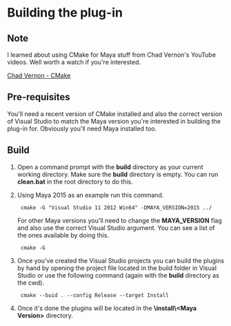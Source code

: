 # Building the plug-in

## Note

I learned about using CMake for Maya stuff from Chad Vernon's YouTube videos. Well worth a watch if you're interested.

[Chad Vernon - CMake](https://www.youtube.com/watch?v=2mUOt_F2ywo&list=PL_RMNSHxKvdUFTdl12WumiqnNWLn4LDQj)

## Pre-requisites

You'll need a recent version of CMake installed and also the correct version of Visual Studio to match the Maya version you're interested in building the plug-in for. Obviously you'll need Maya installed too.

## Build

1. Open a command prompt with the __build__ directory as your current working directory. Make sure the __build__ directory is empty. You can run __clean.bat__ in the root directory to do this.
2. Using Maya 2015 as an example run this command.

        cmake -G "Visual Studio 11 2012 Win64" -DMAYA_VERSION=2015 ../

    For other Maya versions you'll need to change the __MAYA_VERSION__ flag and also use the correct Visual Studio argument. You can see a list of the ones available by doing this.

        cmake -G
        
3. Once you've created the Visual Studio projects you can build the plugins by hand by opening the project file located in the build folder in Visual Studio or use the following command (again with the __build__ directory as the cwd).

        cmake --buid . --config Release --target Install
        
4. Once it's done the plugins will be located in the __\install\\\<Maya Version\>__ directory.




